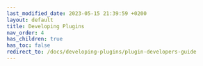 ```yaml
---
last_modified_date: 2023-05-15 21:39:59 +0200
layout: default
title: Developing Plugins
nav_order: 4
has_children: true
has_toc: false
redirect_to: /docs/developing-plugins/plugin-developers-guide
---
```

